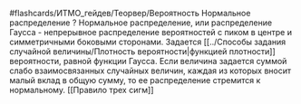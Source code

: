 #flashcards/ИТМО_гейдев/Теорвер/Вероятность
Нормальное распределение
?
Нормальное распределение, или распределение Гаусса - непрерывное распределение вероятностей с пиком в центре и симметричными боковыми сторонами.
Задается [[../Способы задания случайной величины/Плотность вероятности|функцией плотности]] вероятности, равной функции Гаусса.
Если величина задается суммой слабо взаимосвязанных случайных величин, каждая из которых вносит малый вклад в общую сумму, то ее распределение стремится к нормальному.
[[Правило трех сигм]]
